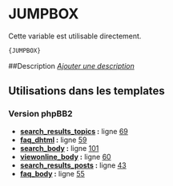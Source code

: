# JUMPBOX


Cette variable est utilisable directement.

```html
{JUMPBOX}
```

##Description
[*Ajouter une description*](https://fa-tvars.appspot.com/var/JUMPBOX)

## Utilisations dans les templates

### Version phpBB2
* __[search_results_topics](../tpl/var/subsilver/search_results_topics.md#readme) :__ ligne [69](../tpl/src/subsilver/search_results_topics.tpl#L69)
* __[faq_dhtml](../tpl/var/subsilver/faq_dhtml.md#readme) :__ ligne [59](../tpl/src/subsilver/faq_dhtml.tpl#L59)
* __[search_body](../tpl/var/subsilver/search_body.md#readme) :__ ligne [101](../tpl/src/subsilver/search_body.tpl#L101)
* __[viewonline_body](../tpl/var/subsilver/viewonline_body.md#readme) :__ ligne [60](../tpl/src/subsilver/viewonline_body.tpl#L60)
* __[search_results_posts](../tpl/var/subsilver/search_results_posts.md#readme) :__ ligne [43](../tpl/src/subsilver/search_results_posts.tpl#L43)
* __[faq_body](../tpl/var/subsilver/faq_body.md#readme) :__ ligne [55](../tpl/src/subsilver/faq_body.tpl#L55)